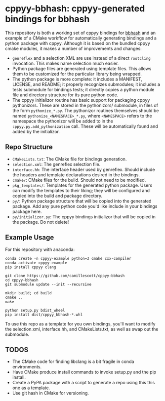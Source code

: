 # cppyy-bbhash: cppyy-generated bindings for bbhash

This repository is both a working set of cppyy bindings for
[bbhash](https://github.com/rizkg/BBHash) and an example of a CMake
workflow for automatically generating bindings and a python package
with cppyy. Although it is based on the bundled cppyy cmake modules,
it makes a number of improvements and changes:

- `genreflex` and a selection XML are use instead of a direct `rootcling` invocation. This makes
    name selection much easier.
- Python package files are generated using template files. This allows them to be customized for the
    particular library being wrapped.
- The python package is more complete: it includes a MANIFEST, LICENSE, and README; it properly
    recognizes submodules; it includes a tests submodule for bindings tests; it directly copies a
    python module file and directory structure for its pure python code.
- The cppyy initializor routine has basic support for packaging cppyy pythonizors. These are stored
    in the pythonizors/ submodule, in files of the form `pythonize_*.py`. The pythonizor routines
    themselves should be named `pythonize_<NAMESPACE>_*.py`, where `<NAMESPACE>` refers to the
    namespace the pythonizor will be added to in the `cppyy.py.add_pythonization` call. These will
    be automatically found and added by the initializor.

## Repo Structure

- `CMakeLists.txt`: The CMake file for bindings generation.
- `selection.xml`:  The genreflex selection file.
- `interface.hh`:   The interface header used by genreflex. Should include the headers and template
    declarations desired in the bindings.
- `cmake/`: CMake files for the build. Should not need to be modified.
- `pkg_templates/`: Templates for the generated python package. Users can modify the templates to
    their liking; they will be configured and copied into the build and package directory.
- `py/`: Python package structure that will be copied into the generated package. Add any pure
    python code you'd like include in your bindings package here.
- `py/initializor.py`: The cppyy bindings initializor that will be copied in the package. Do not
    delete!

## Example Usage

For this repository with anaconda:

    conda create -n cppyy-example python=3 cmake cxx-compiler
    conda activate cppyy-example 
    pip install cppyy clang

    git clone https://github.com/camillescott/cppyy-bbhash
    cd cppyy-bbhash
    git submodule update --init --recursive

    mkdir build; cd build
    cmake ..
    make

    python setup.py bdist_wheel
    pip install dist/cppyy_bbhash-*.whl

To use this repo as a template for you own bindings, you'll want to modify the selection.xml,
interface.hh, and CMakeLists.txt, as well as swap out the submodule.

## TODOS

- The CMake code for finding libclang is a bit fragile in conda environments.
- Have CMake produce install commands to invoke setup.py and the pip install.
- Create a PyPA package with a script to generate a repo using this this one as a template.
- Use git hash in CMake for versioning.
